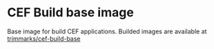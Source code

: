 # CEF Build base image

Base image for build CEF applications.
Builded images are available at [trimmarks/cef-build-base](http://hub.docker.com/r/trimmarks/cef-build-base)
